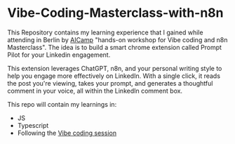 # Vibe-Coding-Masterclass-with-n8n
This Repository contains my learning experience that I gained while attending in Berlin by [AICamp](https://www.aicamp.ai/event/eventdetails/W2025052709) "hands-on workshop for Vibe coding and n8n Masterclass". The idea is to build a smart chrome extension called Prompt Pilot for your Linkedin engagement. 

This extension leverages ChatGPT, n8n, and your personal writing style to help you engage more effectively on LinkedIn. With a single click, it reads the post you're viewing, takes your prompt, and generates a thoughtful comment in your voice, all within the LinkedIn comment box. 

This repo will contain my learnings in:
* JS
* Typescript
* Following the [Vibe coding session](https://www.youtube.com/watch?v=rtV893ZTcFQ&t=8s)
